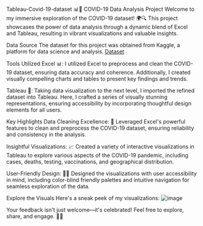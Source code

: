 Tableau-Covid-19-dataset 📊🦠
COVID-19 Data Analysis Project
Welcome to my immersive exploration of the COVID-19 dataset! 🌍🔍 This project showcases the power of data analysis through a dynamic blend of Excel and Tableau, resulting in vibrant visualizations and valuable insights.

Data Source
The dataset for this project was obtained from Kaggle, a platform for data science and analysis. 
[Dataset](https://www.kaggle.com/datasets/imdevskp/corona-virus-report)

Tools Utilized
Excel 📊: I utilized Excel to preprocess and clean the COVID-19 dataset, ensuring data accuracy and coherence. Additionally, I created visually compelling charts and tables to present key findings and trends.

Tableau 🎨: Taking data visualization to the next level, I imported the refined dataset into Tableau. Here, I crafted a series of visually stunning representations, ensuring accessibility by incorporating thoughtful design elements for all users.

Key Highlights
Data Cleaning Excellence: 🧹 Leveraged Excel's powerful features to clean and preprocess the COVID-19 dataset, ensuring reliability and consistency in the analysis.

Insightful Visualizations: 📈 Created a variety of interactive visualizations in Tableau to explore various aspects of the COVID-19 pandemic, including cases, deaths, testing, vaccinations, and geographical distribution.

User-Friendly Design: 👀🎨 Designed the visualizations with user accessibility in mind, including color-blind friendly palettes and intuitive navigation for seamless exploration of the data.

Explore the Visuals
Here's a sneak peek of my visualizations: ![image](https://github.com/Omar-428/Tableau-Covid-19-dataset/assets/157135250/9b052366-e1e7-41ce-a07e-42cdb24f7157)



Your feedback isn't just welcome—it's celebrated! Feel free to explore, share, and engage. 🎉💬

